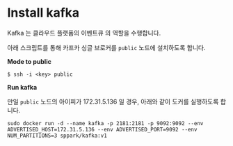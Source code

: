 # Install kafka

Kafka 는 클라우드 플랫폼의 이벤트큐 의 역할을 수행합니다.

아래 스크립트를 통해 카프카 싱글 브로커를 `public` 노드에 설치하도록 합니다.

**Mode to public**

```
$ ssh -i <key> public
```

**Run kafka**

만일 `public` 노드의 아이피가 172.31.5.136 일 경우, 아래와 같이 도커를 실행하도록 합니다.

```
sudo docker run -d --name kafka -p 2181:2181 -p 9092:9092 --env ADVERTISED_HOST=172.31.5.136 --env ADVERTISED_PORT=9092 --env NUM_PARTITIONS=3 sppark/kafka:v1
```








